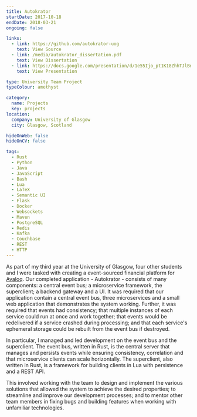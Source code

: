 ```yaml
---
title: Autokrator
startDate: 2017-10-18
endDate: 2018-03-21
ongoing: false

links:
  - link: https://github.com/autokrator-uog
    text: View Source
  - link: /media/autokrator_dissertation.pdf
    text: View Dissertation
  - link: https://docs.google.com/presentation/d/1e55Ijo_pt1K18ZhhTJlBnb1YKaaL5c-ZVjO15hiiWi8/edit?usp=sharing
    text: View Presentation

type: University Team Project
typeColour: amethyst

category:
  name: Projects
  key: projects
location:
  company: University of Glasgow
  city: Glasgow, Scotland

hideOnWeb: false
hideOnCV: false

tags:
  - Rust
  - Python
  - Java
  - JavaScript
  - Bash
  - Lua
  - LaTeX
  - Semantic UI
  - Flask
  - Docker
  - Websockets
  - Maven
  - PostgreSQL
  - Redis
  - Kafka
  - Couchbase
  - REST
  - HTTP
---
```

As part of my third year at the University of Glasgow, four other students and I were tasked with creating a event-sourced financial platform for [Avaloq](https://avaloq.com/). Our completed application - Autokrator - consists of many components: a central event bus; a microservice framework, the superclient; a backend gateway and a UI. It was required that our application contain a central event bus, three microservices and a small web application that demonstrates the system working. Further, it was required that events had consistency; that multiple instances of each service could run at once and work together; that events would be redelivered if a service crashed during processing; and that each service's ephemeral storage could be rebuilt from the event bus if destroyed.

In particular, I managed and led development on the event bus and the superclient. The event bus, written in Rust, is the central server that manages and persists events while ensuring consistency, correlation and that microservice clients can scale horizontally. The superclient, also written in Rust, is a framework for building clients in Lua with persistence and a REST API.

This involved working with the team to design and implement the various solutions that allowed the system to achieve the desired properties; to streamline and improve our development processes; and to mentor other team members in fixing bugs and building features when working with unfamiliar technologies.
